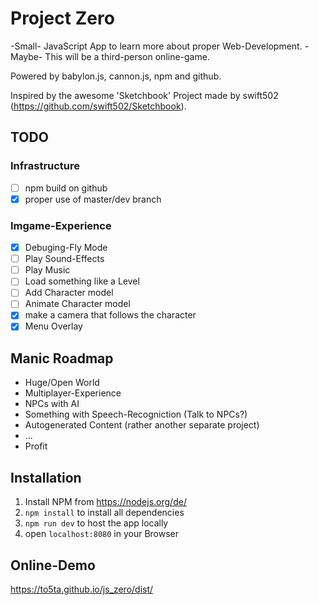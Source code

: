 # Project Zero

-Small- JavaScript App to learn more about proper Web-Development. -Maybe- This will be a third-person online-game.

Powered by babylon.js, cannon.js, npm and github.

Inspired by the awesome 'Sketchbook' Project made by swift502 (https://github.com/swift502/Sketchbook).


## TODO

### Infrastructure 
- [ ] npm build on github
- [x] proper use of master/dev branch

### Imgame-Experience
- [x] Debuging-Fly Mode
- [ ] Play Sound-Effects
- [ ] Play Music
- [ ] Load something like a Level
- [ ] Add Character model
- [ ] Animate Character model
- [x] make a camera that follows the character
- [x] Menu Overlay

## Manic Roadmap
- Huge/Open World
- Multiplayer-Experience
- NPCs with AI
- Something with Speech-Recogniction (Talk to NPCs?)
- Autogenerated Content (rather another separate project)
- ...
- Profit

## Installation

1. Install NPM from https://nodejs.org/de/
2. `npm install` to install all dependencies
3. `npm run dev` to host the app locally
4. open `localhost:8080` in your Browser

## Online-Demo

https://to5ta.github.io/js_zero/dist/